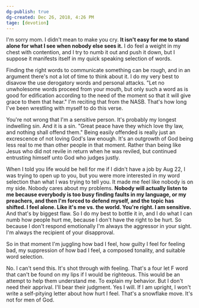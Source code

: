 ```yaml
---
dg-publish: true
dg-created: Dec 26, 2018, 4:26 PM
tage: [devotion]
---
```


I'm sorry mom. I didn't mean to make you cry. **It isn't easy for me to stand alone for what I see when nobody else sees it.** I do feel a weight in my chest with contention, and I try to numb it out and push it down, but I suppose it manifests itself in my quick speaking selection of words.

Finding the right words to communicate something can be rough, and in an argument there's not a lot of time to think about it. I do my very best to disavow the use derogatory words and personal attacks. "Let no unwholesome words proceed from your mouth, but only such a word as is good for edification according to the need of the moment so that it will give grace to them that hear." I'm reciting that from the NASB. That's how long I've been wrestling with myself to do this verse.

You're not wrong that I'm a sensitive person. It's probably my longest indwelling sin. And it is a sin. "Great peace have they which love thy law, and nothing shall offend them." Being easily offended is really just an excrescence of not loving God's law enough. It's an outgrowth of God being less real to me than other people in that moment. Rather than being like Jesus who did not revile in return when he was reviled, but continued entrusting himself unto God who judges justly.

When I told you life would be hell for me if I didn't have a job by Aug 22, I was trying to open up to you, but you were more interested in my word selection than what I was trying to tell you. It made me feel like nobody is on my side. Nobody cares about my problems. **Nobody will actually listen to me because everybody is too busy finding faults in my language, or my preachers, and then I'm forced to defend myself, and the topic has shifted. I feel alone. Like it's me vs. the world. You're right. I am sensitive.** And that's by biggest flaw. So I do my best to bottle it in, and I do what I can numb how people hurt me, because I don't have the right to be hurt. So because I don't respond emotionally I'm always the aggressor in your sight. I'm always the recipient of your disapproval.

So in that moment I'm juggling how bad I feel, how guilty I feel for feeling bad, my suppression of how bad I feel, a composed tonality, and suitable word selection. 

No. I can't send this. It's shot through with feeling. That's a four let F word that can't be found on my lips if I would be righteous. This would be an attempt to help them understand me. To explain my behavior. But I don't need their apprival. I'll bear their judgment. Yes I will. If I am upright, I won't write a self-pitying letter about how hurt I feel. That's a snowflake move. It's not for men of God.